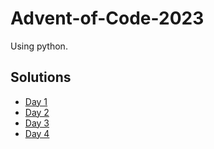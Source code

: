 # Advent-of-Code-2023

Using python.

## Solutions

- [Day 1](src/day1.py)
- [Day 2](src/day2.py)
- [Day 3](src/day3.py)
- [Day 4](src/day4.py)
<!--
- [Day 5](src/day5.py)
- [Day 6](src/day6.py)
- [Day 7](src/day7.py)
- [Day 8](src/day8.py)
- [Day 9](src/day9.py)
- [Day 10](src/day10.py)
- [Day 11](src/day11.py)
- [Day 12](src/day12.py)
- [Day 13](src/day13.py)
- [Day 14](src/day14.py)
- [Day 15](src/day15.py)
- [Day 16](src/day16.py)
- [Day 17](src/day17.py)
- [Day 18](src/day18.py)
- [Day 19](src/day19.py)
- [Day 20](src/day20.py)
- [Day 21](src/day21.py)
- [Day 22](src/day22.py)
- [Day 23](src/day23.py)
- [Day 24](src/day24.py)
- [Day 25](src/day25.py)
-->
